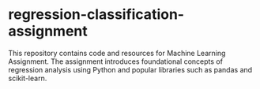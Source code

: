 # regression-classification-assignment
This repository contains code and resources for Machine Learning Assignment. The assignment introduces foundational concepts of regression analysis using Python and popular libraries such as pandas and scikit-learn.
